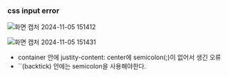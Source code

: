 ###  css input error

![화면 캡처 2024-11-05 151412](https://github.com/user-attachments/assets/9028b079-6701-4de5-9ff1-c84299061b07)

![화면 캡처 2024-11-05 151431](https://github.com/user-attachments/assets/4e355196-7afc-45ac-bb4d-54b0254cc9d4)

- container 안에 justity-content: center에 semicolon(;)이 없어서 생긴 오류
-  ``(backtick) 안에는 semicolon을 사용해야한다.
#
